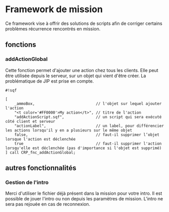 # Framework de mission #
Ce framework vise à offrir des solutions de scripts afin de corriger certains problèmes récurrence rencontrés en mission.

## fonctions ##

### addActionGlobal ###
Cette fonction permet d'ajouter une action chez tous les clients. Elle peut être utilisée depuis le serveur, sur un objet qui vient d'être créer. La problématique de JIP est prise en compte.

```
#!sqf

[
	_ammoBox,							// l'objet sur lequel ajouter l'action
	"<t color='#FF0000'>My action</t>",	// titre de l'action
	"addActionScript.sqf",				// un script qui sera exécuté côté client et serveur
	"actionLabel",						// un label, pour différencier les actions lorsqu'il y en a plusieurs sur le même objet
	false,								// faut-il supprimer l’objet lorsque l'action est déclenchée
	true								// faut-il supprimer l'action lorsqu'elle est déclenchée (pas d'importance si l'objet est supprimé)
] call CRP_fnc_addActionGlobal;
```

## autres fonctionnalités ##

### Gestion de l'intro ###
Merci d'utiliser le fichier déjà présent dans la mission pour votre intro. Il est possible de jouer l'intro ou non depuis les paramètres de mission. L'intro ne sera pas rejouée en cas de reconnexion.